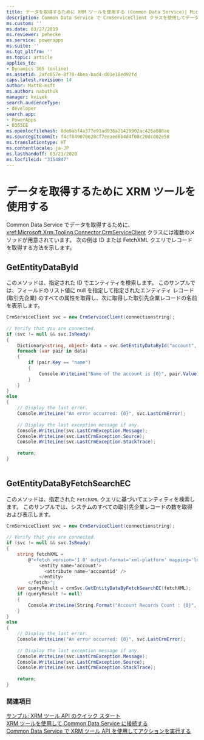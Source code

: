 ```yaml
---
title: データを取得するために XRM ツールを使用する (Common Data Service)| Microsoft Docs
description: Common Data Service で CrmServiceClient クラスを使用してデータを取得
ms.custom: ''
ms.date: 03/27/2019
ms.reviewer: pehecke
ms.service: powerapps
ms.suite: ''
ms.tgt_pltfrm: ''
ms.topic: article
applies_to:
- Dynamics 365 (online)
ms.assetid: 2afc057e-8f70-4bea-bad4-d01e18ed92fd
caps.latest.revision: 14
author: MattB-msft
ms.author: nabuthuk
manager: kvivek
search.audienceType:
- developer
search.app:
- PowerApps
- D365CE
ms.openlocfilehash: 8de9abf4a377e91ad936a21429902ac426a088ae
ms.sourcegitcommit: f4cf849070628cf7eeaed6b4d4f08c20dcd02e58
ms.translationtype: HT
ms.contentlocale: ja-JP
ms.lasthandoff: 03/21/2020
ms.locfileid: "3154847"
---
```

# <a name="use-xrm-tooling-to-retrieve-data"></a>データを取得するために XRM ツールを使用する

Common Data Service でデータを取得するために、 <xref:Microsoft.Xrm.Tooling.Connector.CrmServiceClient> クラスには複数のメソッドが用意されています。 次の例は ID または FetchXML クエリでレコードを取得する方法を示します。  
  
## <a name="getentitydatabyid"></a>GetEntityDataById  

このメソッドは、指定された ID でエンティティを検索します。 このサンプルでは、フィールドのリスト値に null を指定して指定されたエンティティ レコード (取引先企業) のすべての属性を取得し、次に取得した取引先企業レコードの名前を表示します。  
  
```csharp  
CrmServiceClient svc = new CrmServiceClient(connectionstring);  
  
// Verify that you are connected.  
if (svc != null && svc.IsReady)  
{  
    Dictionary<string, object> data = svc.GetEntityDataById("account", <Account_ID>, null);  
    foreach (var pair in data)  
    {  
        if (pair.Key == "name")  
        {  
            Console.WriteLine("Name of the account is {0}", pair.Value);  
        }  
    }  
}  
else  
{  
    // Display the last error.  
    Console.WriteLine("An error occurred: {0}", svc.LastCrmError);  
  
    // Display the last exception message if any.  
    Console.WriteLine(svc.LastCrmException.Message);  
    Console.WriteLine(svc.LastCrmException.Source);  
    Console.WriteLine(svc.LastCrmException.StackTrace);  
  
    return;  
}  
  
```  
  
## <a name="getentitydatabyfetchsearchec"></a>GetEntityDataByFetchSearchEC  

このメソッドは、指定された `FetchXML` クエリに基づいてエンティティを検索します。 このサンプルでは、システムのすべての取引先企業レコードの数を取得および表示します。  
  
```csharp  
CrmServiceClient svc = new CrmServiceClient(connectionstring);  
  
// Verify that you are connected.  
if (svc != null && svc.IsReady)  
{   
    string fetchXML =   
        @"<fetch version='1.0' output-format='xml-platform' mapping='logical' distinct='false' returntotalrecordcount='true' >  
            <entity name='account'>  
              <attribute name='accountid' />  
            </entity>  
        </fetch>";  
    var queryResult = crmSvc.GetEntityDataByFetchSearchEC(fetchXML);  
    if (queryResult != null)  
    {  
        Console.WriteLine(String.Format("Account Records Count : {0}", queryResult.TotalRecordCount));  
    }  
}  
else  
{  
    // Display the last error.  
    Console.WriteLine("An error occurred: {0}", svc.LastCrmError);  
  
    // Display the last exception message if any.  
    Console.WriteLine(svc.LastCrmException.Message);  
    Console.WriteLine(svc.LastCrmException.Source);  
    Console.WriteLine(svc.LastCrmException.StackTrace);  
  
    return;  
}  
```  
  
### <a name="see-also"></a>関連項目  

[サンプル: XRM ツール API のクイック スタート](sample-quick-start-xrm-tooling-api.md)<br />
[XRM ツールを使用して Common Data Service に接続する](use-crmserviceclient-constructors-connect.md)<br />
[Common Data Service で XRM ツール API を使用してアクションを実行する](use-xrm-tooling-execute-actions.md)
